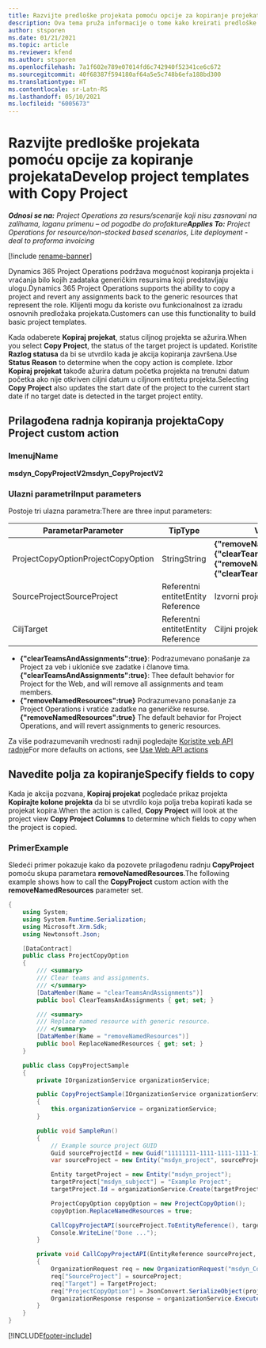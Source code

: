 ```yaml
---
title: Razvijte predloške projekata pomoću opcije za kopiranje projekata
description: Ova tema pruža informacije o tome kako kreirati predloške projekata pomoću prilagođene radnje Kopiranje projekta.
author: stsporen
ms.date: 01/21/2021
ms.topic: article
ms.reviewer: kfend
ms.author: stsporen
ms.openlocfilehash: 7a1f602e789e07014fd6c742940f52341ce6c672
ms.sourcegitcommit: 40f68387f594180af64a5e5c748b6efa188bd300
ms.translationtype: HT
ms.contentlocale: sr-Latn-RS
ms.lasthandoff: 05/10/2021
ms.locfileid: "6005673"
---
```

# <a name="develop-project-templates-with-copy-project"></a><span data-ttu-id="9d78d-103">Razvijte predloške projekata pomoću opcije za kopiranje projekata</span><span class="sxs-lookup"><span data-stu-id="9d78d-103">Develop project templates with Copy Project</span></span>

<span data-ttu-id="9d78d-104">_**Odnosi se na:** Project Operations za resurs/scenarije koji nisu zasnovani na zalihama, laganu primenu – od pogodbe do profakture_</span><span class="sxs-lookup"><span data-stu-id="9d78d-104">_**Applies To:** Project Operations for resource/non-stocked based scenarios, Lite deployment - deal to proforma invoicing_</span></span>

[!include [rename-banner](~/includes/cc-data-platform-banner.md)]

<span data-ttu-id="9d78d-105">Dynamics 365 Project Operations podržava mogućnost kopiranja projekta i vraćanja bilo kojih zadataka generičkim resursima koji predstavljaju ulogu.</span><span class="sxs-lookup"><span data-stu-id="9d78d-105">Dynamics 365 Project Operations supports the ability to copy a project and revert any assignments back to the generic resources that represent the role.</span></span> <span data-ttu-id="9d78d-106">Klijenti mogu da koriste ovu funkcionalnost za izradu osnovnih predložaka projekata.</span><span class="sxs-lookup"><span data-stu-id="9d78d-106">Customers can use this functionality to build basic project templates.</span></span>

<span data-ttu-id="9d78d-107">Kada odaberete **Kopiraj projekat**, status ciljnog projekta se ažurira.</span><span class="sxs-lookup"><span data-stu-id="9d78d-107">When you select **Copy Project**, the status of the target project is updated.</span></span> <span data-ttu-id="9d78d-108">Koristite **Razlog statusa** da bi se utvrdilo kada je akcija kopiranja završena.</span><span class="sxs-lookup"><span data-stu-id="9d78d-108">Use **Status Reason** to determine when the copy action is complete.</span></span> <span data-ttu-id="9d78d-109">Izbor **Kopiraj projekat** takođe ažurira datum početka projekta na trenutni datum početka ako nije otkriven ciljni datum u ciljnom entitetu projekta.</span><span class="sxs-lookup"><span data-stu-id="9d78d-109">Selecting **Copy Project** also updates the start date of the project to the current start date if no target date is detected in the target project entity.</span></span>

## <a name="copy-project-custom-action"></a><span data-ttu-id="9d78d-110">Prilagođena radnja kopiranja projekta</span><span class="sxs-lookup"><span data-stu-id="9d78d-110">Copy Project custom action</span></span> 

### <a name="name"></a><span data-ttu-id="9d78d-111">Imenuj</span><span class="sxs-lookup"><span data-stu-id="9d78d-111">Name</span></span> 

<span data-ttu-id="9d78d-112">**msdyn_CopyProjectV2**</span><span class="sxs-lookup"><span data-stu-id="9d78d-112">**msdyn_CopyProjectV2**</span></span>

### <a name="input-parameters"></a><span data-ttu-id="9d78d-113">Ulazni parametri</span><span class="sxs-lookup"><span data-stu-id="9d78d-113">Input parameters</span></span>
<span data-ttu-id="9d78d-114">Postoje tri ulazna parametra:</span><span class="sxs-lookup"><span data-stu-id="9d78d-114">There are three input parameters:</span></span>

| <span data-ttu-id="9d78d-115">Parametar</span><span class="sxs-lookup"><span data-stu-id="9d78d-115">Parameter</span></span>          | <span data-ttu-id="9d78d-116">Tip</span><span class="sxs-lookup"><span data-stu-id="9d78d-116">Type</span></span>   | <span data-ttu-id="9d78d-117">Vrednosti</span><span class="sxs-lookup"><span data-stu-id="9d78d-117">Values</span></span>                                                   | 
|--------------------|--------|----------------------------------------------------------|
| <span data-ttu-id="9d78d-118">ProjectCopyOption</span><span class="sxs-lookup"><span data-stu-id="9d78d-118">ProjectCopyOption</span></span>  | <span data-ttu-id="9d78d-119">String</span><span class="sxs-lookup"><span data-stu-id="9d78d-119">String</span></span> | <span data-ttu-id="9d78d-120">**{"removeNamedResources":true}** ili **{"clearTeamsAndAssignments":true}**</span><span class="sxs-lookup"><span data-stu-id="9d78d-120">**{"removeNamedResources":true}** or **{"clearTeamsAndAssignments":true}**</span></span> |
| <span data-ttu-id="9d78d-121">SourceProject</span><span class="sxs-lookup"><span data-stu-id="9d78d-121">SourceProject</span></span>      | <span data-ttu-id="9d78d-122">Referentni entitet</span><span class="sxs-lookup"><span data-stu-id="9d78d-122">Entity Reference</span></span> | <span data-ttu-id="9d78d-123">Izvorni projekat</span><span class="sxs-lookup"><span data-stu-id="9d78d-123">Source Project</span></span> |
| <span data-ttu-id="9d78d-124">Cilj</span><span class="sxs-lookup"><span data-stu-id="9d78d-124">Target</span></span>             | <span data-ttu-id="9d78d-125">Referentni entitet</span><span class="sxs-lookup"><span data-stu-id="9d78d-125">Entity Reference</span></span> | <span data-ttu-id="9d78d-126">Ciljni projekat</span><span class="sxs-lookup"><span data-stu-id="9d78d-126">Target Project</span></span> |


- <span data-ttu-id="9d78d-127">**{"clearTeamsAndAssignments":true}**: Podrazumevano ponašanje za Project za veb i ukloniće sve zadatke i članove tima.</span><span class="sxs-lookup"><span data-stu-id="9d78d-127">**{"clearTeamsAndAssignments":true}**: Thee default behavior for Project for the Web, and will remove all assignments and team members.</span></span>
- <span data-ttu-id="9d78d-128">**{"removeNamedResources":true}** Podrazumevano ponašanje za Project Operations i vratiće zadatke na generičke resurse.</span><span class="sxs-lookup"><span data-stu-id="9d78d-128">**{"removeNamedResources":true}** The default behavior for Project Operations, and will revert assignments to generic resources.</span></span>

<span data-ttu-id="9d78d-129">Za više podrazumevanih vrednosti radnji pogledajte [Koristite veb API radnje](/powerapps/developer/common-data-service/webapi/use-web-api-actions)</span><span class="sxs-lookup"><span data-stu-id="9d78d-129">For more defaults on actions, see [Use Web API actions](/powerapps/developer/common-data-service/webapi/use-web-api-actions)</span></span>

## <a name="specify-fields-to-copy"></a><span data-ttu-id="9d78d-130">Navedite polja za kopiranje</span><span class="sxs-lookup"><span data-stu-id="9d78d-130">Specify fields to copy</span></span> 
<span data-ttu-id="9d78d-131">Kada je akcija pozvana, **Kopiraj projekat** pogledaće prikaz projekta **Kopirajte kolone projekta** da bi se utvrdilo koja polja treba kopirati kada se projekat kopira.</span><span class="sxs-lookup"><span data-stu-id="9d78d-131">When the action is called, **Copy Project** will look at the project view **Copy Project Columns** to determine which fields to copy when the project is copied.</span></span>


### <a name="example"></a><span data-ttu-id="9d78d-132">Primer</span><span class="sxs-lookup"><span data-stu-id="9d78d-132">Example</span></span>
<span data-ttu-id="9d78d-133">Sledeći primer pokazuje kako da pozovete prilagođenu radnju **CopyProject** pomoću skupa parametara **removeNamedResources**.</span><span class="sxs-lookup"><span data-stu-id="9d78d-133">The following example shows how to call the **CopyProject** custom action with the **removeNamedResources** parameter set.</span></span>
```C#
{
    using System;
    using System.Runtime.Serialization;
    using Microsoft.Xrm.Sdk;
    using Newtonsoft.Json;

    [DataContract]
    public class ProjectCopyOption
    {
        /// <summary>
        /// Clear teams and assignments.
        /// </summary>
        [DataMember(Name = "clearTeamsAndAssignments")]
        public bool ClearTeamsAndAssignments { get; set; }

        /// <summary>
        /// Replace named resource with generic resource.
        /// </summary>
        [DataMember(Name = "removeNamedResources")]
        public bool ReplaceNamedResources { get; set; }
    }

    public class CopyProjectSample
    {
        private IOrganizationService organizationService;

        public CopyProjectSample(IOrganizationService organizationService)
        {
            this.organizationService = organizationService;
        }

        public void SampleRun()
        {
            // Example source project GUID
            Guid sourceProjectId = new Guid("11111111-1111-1111-1111-111111111111");
            var sourceProject = new Entity("msdyn_project", sourceProjectId);

            Entity targetProject = new Entity("msdyn_project");
            targetProject["msdyn_subject"] = "Example Project";
            targetProject.Id = organizationService.Create(targetProject);

            ProjectCopyOption copyOption = new ProjectCopyOption();
            copyOption.ReplaceNamedResources = true;

            CallCopyProjectAPI(sourceProject.ToEntityReference(), targetProject.ToEntityReference(), copyOption);
            Console.WriteLine("Done ...");
        }

        private void CallCopyProjectAPI(EntityReference sourceProject, EntityReference TargetProject, ProjectCopyOption projectCopyOption)
        {
            OrganizationRequest req = new OrganizationRequest("msdyn_CopyProjectV2");
            req["SourceProject"] = sourceProject;
            req["Target"] = TargetProject;
            req["ProjectCopyOption"] = JsonConvert.SerializeObject(projectCopyOption);
            OrganizationResponse response = organizationService.Execute(req);
        }
    }
}
```


[!INCLUDE[footer-include](../includes/footer-banner.md)]